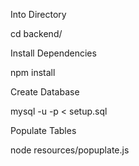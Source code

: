 Into Directory

cd backend/

Install Dependencies

npm install

Create Database

mysql -u <user> -p < setup.sql

Populate Tables

node resources/popuplate.js

